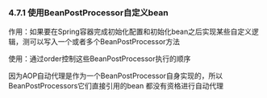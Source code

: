 ### 4.7.1 使用BeanPostProcessor自定义bean

作用：如果要在Spring容器完成初始化配置和初始化bean之后实现某些自定义逻辑，测可以写入一个或者多个BeanPostProcessor方法

使用：通过order控制这些BeanPostProcessor执行的顺序

因为AOP自动代理是作为一个BeanPostProcessor自身实现的，所以BeanPostProcessors它们直接引用的bean 都没有资格进行自动代理

